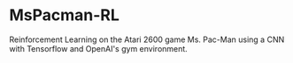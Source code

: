 # MsPacman-RL
Reinforcement Learning on the Atari 2600 game Ms. Pac-Man using a CNN with Tensorflow and OpenAI's gym environment.
